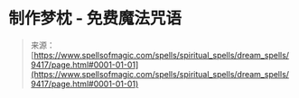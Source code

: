 <!--yml

category: 未分类

date: 2024-06-12 18:45:43

-->

# 制作梦枕 - 免费魔法咒语

> 来源：[https://www.spellsofmagic.com/spells/spiritual_spells/dream_spells/9417/page.html#0001-01-01](https://www.spellsofmagic.com/spells/spiritual_spells/dream_spells/9417/page.html#0001-01-01)
